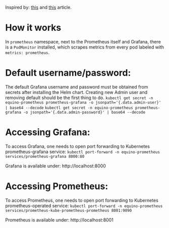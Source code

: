 Inspired
by: [this](https://medium.com/@joudwawad/comprehensive-beginners-guide-to-kube-prometheus-in-kubernetes-monitoring-alerts-integration-4ade4fa8fa8c)
and [this](https://medium.com/@joudwawad/comprehensive-beginners-guide-to-kube-prometheus-in-kubernetes-monitoring-alerts-integration-4ade4fa8fa8c)
article.

# How it works

In `prometheus` namespace, next to the Prometheus itself and Grafana, there is a `PodMonitor` installed, which scrapes
metrics from every pod labeled with `metrics: prometheus`.

# Default username/password:

The default Grafana username and password must be obtained from secrets after installing the Helm chart.
Creating new Admin user and removing default should be the first thing to do.
`kubectl get secret -n equino-prometheus prometheus-grafana -o jsonpath='{.data.admin-user}' | base64 --decode`
`kubectl get secret -n equino-prometheus prometheus-grafana -o jsonpath='{.data.admin-password}' | base64 --decode`

# Accessing Grafana:

To access Grafana, one needs to open port forwarding to Kubernetes prometheus-grafana service:
`kubectl port-forward -n equino-prometheus services/prometheus-grafana 8000:80`

Grafana is available under:
http://localhost:8000

# Accessing Prometheus:

To access Prometheus, one needs to open port forwarding to Kubernetes prometheus-operated service:
`kubectl port-forward -n equino-prometheus services/prometheus-kube-prometheus-prometheus 8001:9090`

Prometheus is available under:
http://localhost:8001